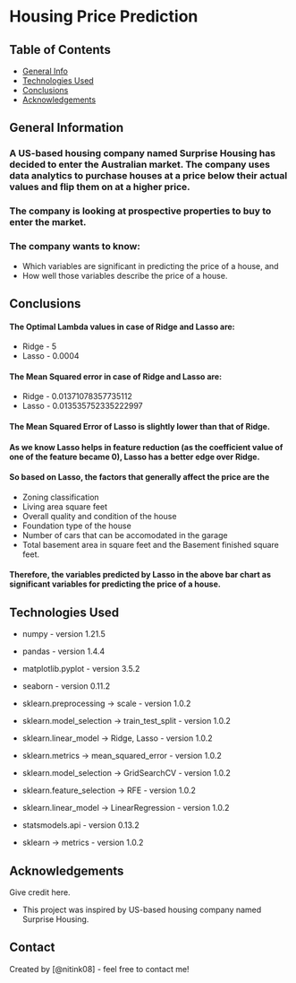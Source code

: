 # Housing Price Prediction


## Table of Contents
* [General Info](#general-information)
* [Technologies Used](#technologies-used)
* [Conclusions](#conclusions)
* [Acknowledgements](#acknowledgements)

<!-- You can include any other section that is pertinent to your problem -->

## General Information
### A US-based housing company named Surprise Housing has decided to enter the Australian market. The company uses data analytics to purchase houses at a price below their actual values and flip them on at a higher price.

### The company is looking at prospective properties to buy to enter the market.

### The company wants to know:
* Which variables are significant in predicting the price of a house, and
* How well those variables describe the price of a house.

<!-- You don't have to answer all the questions - just the ones relevant to your project. -->

## Conclusions
#### The Optimal Lambda values in case of Ridge and Lasso are:

-  Ridge - 5
-  Lasso - 0.0004

#### The Mean Squared error in case of Ridge and Lasso are:
 
-  Ridge - 0.01371078357735112
-  Lasso - 0.013535752335222997

#### The Mean Squared Error of Lasso is slightly lower than that of Ridge.

#### As we know Lasso helps in feature reduction (as the coefficient value of one of the feature became 0), Lasso has a better edge over Ridge.

#### So based on Lasso, the factors that generally affect the price are the 
-  Zoning classification
-  Living area square feet
-  Overall quality and condition of the house
-  Foundation type of the house
-  Number of cars that can be accomodated in the garage
-  Total basement area in square feet and the Basement finished square feet.

#### Therefore, the variables predicted by Lasso in the above bar chart as significant variables for predicting the price of a house.


## Technologies Used
- numpy - version 1.21.5
- pandas - version 1.4.4
- matplotlib.pyplot - version 3.5.2
- seaborn - version 0.11.2

- sklearn.preprocessing -> scale - version 1.0.2
- sklearn.model_selection -> train_test_split - version 1.0.2
- sklearn.linear_model -> Ridge, Lasso - version 1.0.2
- sklearn.metrics -> mean_squared_error - version 1.0.2
- sklearn.model_selection -> GridSearchCV - version 1.0.2

- sklearn.feature_selection -> RFE - version 1.0.2
- sklearn.linear_model -> LinearRegression - version 1.0.2
- statsmodels.api - version 0.13.2
- sklearn -> metrics - version 1.0.2

## Acknowledgements
Give credit here.
- This project was inspired by US-based housing company named Surprise Housing.

## Contact
Created by [@nitink08] - feel free to contact me!
